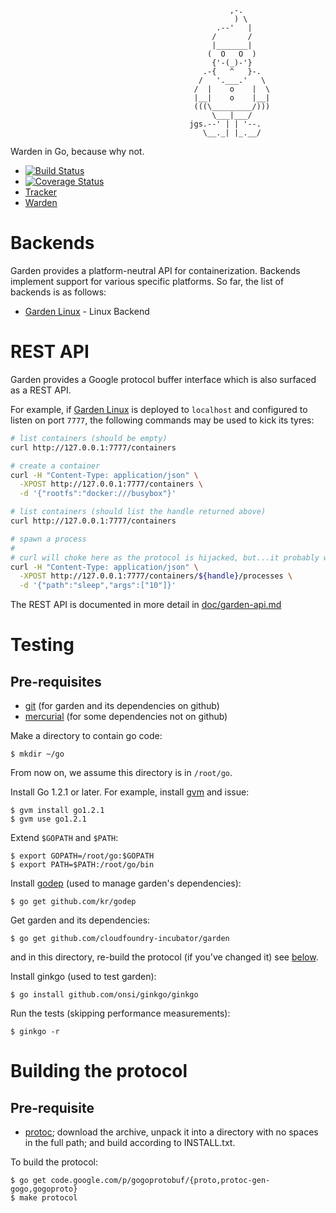 ```
                                                 ,-.
                                                  ) \
                                              .--'   |
                                             /       /
                                             |_______|
                                            (  O   O  )
                                             {'-(_)-'}
                                           .-{   ^   }-.
                                          /   '.___.'   \
                                         /  |    o    |  \
                                         |__|    o    |__|
                                         (((\_________/)))
                                             \___|___/
                                        jgs.--' | | '--.
                                           \__._| |_.__/
```

Warden in Go, because why not.

* [![Build Status](https://travis-ci.org/cloudfoundry-incubator/garden.png?branch=master)](https://travis-ci.org/cloudfoundry-incubator/garden)
* [![Coverage Status](https://coveralls.io/repos/cloudfoundry-incubator/garden/badge.png?branch=HEAD)](https://coveralls.io/r/cloudfoundry-incubator/garden?branch=HEAD)
* [Tracker](https://www.pivotaltracker.com/n/projects/1158420)
* [Warden](https://github.com/cloudfoundry/warden)

# Backends

Garden provides a platform-neutral API for containerization. Backends implement support for various specific platforms. So far, the list of backends is as follows:

 - [Garden Linux](https://github.com/cloudfoundry-incubator/garden-linux/) - Linux Backend

# REST API

Garden provides a Google protocol buffer interface which is also surfaced as a REST API.

For example, if [Garden Linux](https://github.com/cloudfoundry-incubator/garden-linux) is deployed to `localhost` and configured to listen on port `7777`, the following commands may be used to kick its tyres:
```sh
# list containers (should be empty)
curl http://127.0.0.1:7777/containers

# create a container
curl -H "Content-Type: application/json" \
  -XPOST http://127.0.0.1:7777/containers \
  -d '{"rootfs":"docker:///busybox"}'

# list containers (should list the handle returned above)
curl http://127.0.0.1:7777/containers

# spawn a process
#
# curl will choke here as the protocol is hijacked, but...it probably worked.
curl -H "Content-Type: application/json" \
  -XPOST http://127.0.0.1:7777/containers/${handle}/processes \
  -d '{"path":"sleep","args":["10"]}'
```

The REST API is documented in more detail in [doc/garden-api.md](doc/garden-api.md)

# Testing

## Pre-requisites

* [git](http://git-scm.com/) (for garden and its dependencies on github)
* [mercurial](http://mercurial.selenic.com/) (for some dependencies not on github)

Make a directory to contain go code:
```
$ mkdir ~/go
```

From now on, we assume this directory is in `/root/go`.

Install Go 1.2.1 or later. For example, install [gvm](https://github.com/moovweb/gvm) and issue:
```
$ gvm install go1.2.1
$ gvm use go1.2.1
```

Extend `$GOPATH` and `$PATH`:
```
$ export GOPATH=/root/go:$GOPATH
$ export PATH=$PATH:/root/go/bin
```

Install [godep](https://github.com/kr/godep) (used to manage garden's dependencies):
```
$ go get github.com/kr/godep
```

Get garden and its dependencies:
```
$ go get github.com/cloudfoundry-incubator/garden
```

and in this directory, re-build the protocol (if you've changed it) see [below](#building-the-protocol).

Install ginkgo (used to test garden):
```
$ go install github.com/onsi/ginkgo/ginkgo
```

Run the tests (skipping performance measurements):
```
$ ginkgo -r
```

# Building the protocol

## Pre-requisite

* [protoc](https://developers.google.com/protocol-buffers/docs/downloads);
    download the archive, unpack it into a directory with no spaces in the full path; and build according to INSTALL.txt.

To build the protocol:
```
$ go get code.google.com/p/gogoprotobuf/{proto,protoc-gen-gogo,gogoproto}
$ make protocol
```
